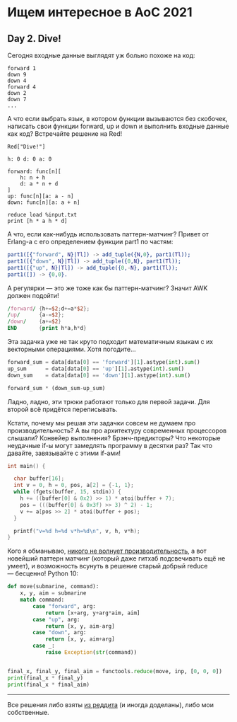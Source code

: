 # Ищем интересное в AoC 2021 

## Day 2. Dive!

Сегодня входные данные выглядят уж больно похоже на код:

```
forward 1
down 9
down 4
forward 4
down 2
down 7
...
```

А что если выбрать язык, в котором функции вызываются без скобочек, написать свои функции forward, up и down и выполнить входные данные как код? Встречайте решение на Red!

```red
Red["Dive!"]

h: 0 d: 0 a: 0

forward: func[n][
    h: n + h
    d: a * n + d
]
up: func[n][a: a - n]
down: func[n][a: a + n]

reduce load %input.txt
print [h * a h * d]
```

А что, если как-нибудь использовать паттерн-матчинг? Привет от Erlang-а с его определением функции part1 по частям:

```erlang
part1([{"forward", N}|Tl]) -> add_tuple({N,0}, part1(Tl));
part1([{"down", N}|Tl]) -> add_tuple({0,N}, part1(Tl)); 
part1([{"up", N}|Tl]) -> add_tuple({0,-N}, part1(Tl));
part1([]) -> {0,0}.
```

А регулярки — это же тоже как бы паттерн-матчинг? Значит AWK должен подойти!

```awk
/forward/ {h+=$2;d+=a*$2};
/up/ 	  {a-=$2};
/down/ 	  {a+=$2}
END 	  {print h*a,h*d}
```

Эта задачка уже не так круто подходит математичным языкам с их векторными операциями. Хотя погодите...

```python
forward_sum = data[data[0] == 'forward'][1].astype(int).sum()
up_sum      = data[data[0] == 'up'][1].astype(int).sum()
down_sum    = data[data[0] == 'down'][1].astype(int).sum()

forward_sum * (down_sum-up_sum)
```

Ладно, ладно, эти трюки работают только для первой задачи. Для второй всё придётся переписывать.

Кстати, почему мы решая эти задачки совсем не думаем про производительность? А вы про архитектуру современных процессоров слышали? Конвейер выполнения? Брэнч-предикторы? Что некоторые неудачные if-ы могут замедлять программу в десятки раз? Так что давайте, завязывайте с этими if-ами!

```c
int main() {

  char buffer[16];
  int v = 0, h = 0, pos, a[2] = {-1, 1};
  while (fgets(buffer, 15, stdin)) {
    h += ((buffer[0] & 0x2) >> 1) * atoi(buffer + 7);
    pos = (((buffer[0] & 0x3f) >> 3) ^ 2) - 1;
    v += a[pos >> 2] * atoi(buffer + pos);
  }

  printf("v=%d h=%d v*h=%d\n", v, h, v*h);
}
```

Кого я обманываю, [никого не волнует производительность](https://tonsky.me/blog/disenchantment/ru/), а вот новейший паттерн матчинг (который даже гитхаб подсвечивать ещё не умеет), и возможность всунуть в решение старый добрый reduce — бесценно! Python 10:

```python
def move(submarine, command):
    x, y, aim = submarine
    match command:
        case "forward", arg:
            return [x+arg, y+arg*aim, aim]
        case "up", arg:
            return [x, y, aim-arg]
        case "down", arg:
            return [x, y, aim+arg]
        case _:
            raise Exception(str(command))


final_x, final_y, final_aim = functools.reduce(move, inp, [0, 0, 0])
print(final_x * final_y)
print(final_x * final_aim)
```

---

Все решения либо взяты [из реддита](https://www.reddit.com/r/adventofcode/comments/r6zd93/2021_day_2_solutions/) (и иногда доделаны),
либо мои собственные.